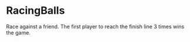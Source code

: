 # RacingBalls
Race against a friend. The first player to reach the finish line 3 times wins the game.
